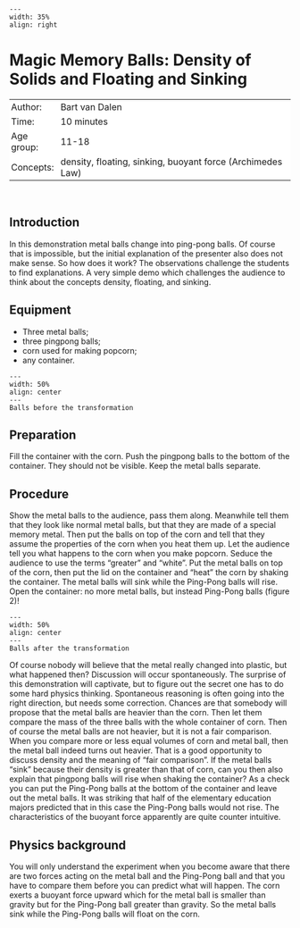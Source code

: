 
```{figure} ../../figures/ready.png
---
width: 35%
align: right
```

# Magic Memory Balls: Density of Solids and Floating and Sinking

<table style="width: 100%; border-collapse: collapse; border: none;">
    <tr style="background-color: white;"> 
        <td style="text-align: left; padding: 3px; border: none;">Author:</td>
        <td style="text-align: left; padding: 3px; border: none;">Bart van Dalen</td>
    </tr>
    <tr style="background-color: white;">
        <td style="text-align: left; padding: 3px; border: none;">Time:</td>
        <td style="text-align: left; padding: 3px; border: none;">10 minutes</td>
    </tr>
    <tr style="background-color: white;">
        <td style="text-align: left; padding: 3px; border: none;">Age group:</td>
        <td style="text-align: left; padding: 3px; border: none;">11-18</td>
    </tr>
    <tr style="background-color: white;">
        <td style="text-align: left; padding: 3px; border: none;">Concepts:</td>
        <td style="text-align: left; padding: 3px; border: none;">density, floating, sinking, buoyant force (Archimedes Law)</td>
    </tr>
</table><br>

## Introduction
In this demonstration metal balls change into ping-pong balls. Of course that is impossible, but the initial explanation of the presenter also does not make sense. So how does it work? The observations challenge the students to find explanations. A very simple demo which challenges the audience to think about the concepts density, floating, and sinking.

## Equipment
* Three metal balls; 
* three pingpong balls; 
* corn used for making popcorn; 
* any container. 

```{figure} demo08_figure1.jpg
---
width: 50%
align: center
---
Balls before the transformation
```

## Preparation
Fill the container with the corn. Push the pingpong balls to the bottom of the container. They should not be visible. Keep the metal balls separate. 

## Procedure
Show the metal balls to the audience, pass them along. Meanwhile tell them that they look like normal metal balls, but that they are made of a special memory metal. Then put the balls on top of the corn and tell that they assume the properties of the corn when you heat them up. Let the audience tell you what happens to the corn when you make popcorn. Seduce the audience to use the terms “greater” and “white”. 
Put the metal balls on top of the corn, then put the lid on the container and “heat” the corn by shaking the container. The metal balls will sink while the Ping-Pong balls will rise. Open the container: no more metal balls, but instead Ping-Pong balls (figure 2)!

```{figure} demo08_figure2.jpg
---
width: 50%
align: center
---
Balls after the transformation
```

Of course nobody will believe that the metal really changed into plastic, but what happened then? Discussion will occur spontaneously. The surprise of this demonstration will captivate, but to figure out the secret one has to do some hard physics thinking.
Spontaneous reasoning is often going into the right direction, but needs some correction. Chances are that somebody will propose that the metal balls are heavier than the corn. Then let them compare the mass of the three balls with the whole container of corn. Then of course the metal balls are not heavier, but it is not a fair comparison. When you compare more or less equal volumes of corn and metal ball, then the metal ball indeed turns out heavier. That is a good opportunity to discuss density and the meaning of “fair comparison”.
If the metal balls “sink” because their density is greater than that of corn, can you then also explain that pingpong balls will rise when shaking the container? As a check you can put the Ping-Pong balls at the bottom of the container and leave out the metal balls. It was striking that half of the elementary education majors predicted that in this case the Ping-Pong balls would not rise. The characteristics of the buoyant force apparently are quite counter intuitive.

  ## Physics background
You will only understand the experiment when you become aware that there are two forces acting on the metal ball and the Ping-Pong ball and that you have to compare them before you can predict what will happen. The corn exerts a buoyant force upward which for the metal ball is smaller than gravity but for the Ping-Pong ball greater than gravity. So the metal balls sink while the Ping-Pong balls will float on the corn.

